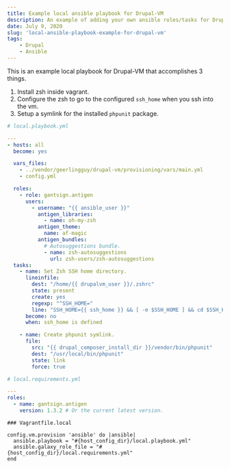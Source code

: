 ```yaml
---
title: Example local ansible playbook for Drupal-VM
description: An example of adding your own ansible roles/tasks for Drupal-VM
date: July 9, 2020
slug: 'local-ansible-playbook-example-for-drupal-vm'
tags:
    - Drupal
    - Ansible
---
```


This is an example local playbook for Drupal-VM that accomplishes 3 things.

1. Install zsh inside vagrant.
2. Configure the zsh to go to the configured `ssh_home` when you ssh into the vm.
3. Setup a symlink for the installed `phpunit` package.

```yaml
# local.playbook.yml

---
- hosts: all
  become: yes

  vars_files:
    - ../vendor/geerlingguy/drupal-vm/provisioning/vars/main.yml
    - config.yml

  roles:
    - role: gantsign.antigen
      users:
        - username: "{{ ansible_user }}"
          antigen_libraries:
            - name: oh-my-zsh
          antigen_theme:
            name: af-magic
          antigen_bundles:
            # Autosuggestions bundle.
            - name: zsh-autosuggestions
              url: zsh-users/zsh-autosuggestions
  tasks:
    - name: Set Zsh SSH home directory.
      lineinfile:
        dest: "/home/{{ drupalvm_user }}/.zshrc"
        state: present
        create: yes
        regexp: "^SSH_HOME="
        line: "SSH_HOME={{ ssh_home }} && [ -e $SSH_HOME ] && cd $SSH_HOME"
      become: no
      when: ssh_home is defined

    - name: Create phpunit symlink.
      file:
        src: "{{ drupal_composer_install_dir }}/vendor/bin/phpunit"
        dest: "/usr/local/bin/phpunit"
        state: link
        force: true
```

```yaml
# local.requirements.yml

---
roles:
  - name: gantsign.antigen
    version: 1.3.2 # Or the current latest version.
```

```
### Vagrantfile.local

config.vm.provision 'ansible' do |ansible|
  ansible.playbook = "#{host_config_dir}/local.playbook.yml"
  ansible.galaxy_role_file = "#{host_config_dir}/local.requirements.yml"
end
